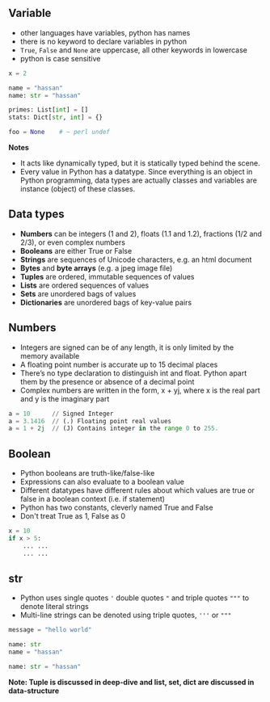 ## Variable
* other languages have variables, python has names
* there is no keyword to declare variables in python
* `True`, `False` and `None` are uppercase, all other keywords in lowercase
* python is case sensitive

```python
x = 2

name = "hassan"
name: str = "hassan"

primes: List[int] = []
stats: Dict[str, int] = {}

foo = None    # ~ perl undef
```
**Notes**    
* It acts like dynamically typed, but it is statically typed behind the scene.
* Every value in Python has a datatype. Since everything is an object in Python programming, data types are actually classes and variables are instance (object) of these classes.

## Data types
* **Numbers** can be integers (1 and 2), floats (1.1 and 1.2), fractions (1/2 and 2/3), or even complex numbers
* **Booleans** are either True or False
* **Strings** are sequences of Unicode characters, e.g. an html document
* **Bytes** and **byte arrays** (e.g. a jpeg image file)
* **Tuples** are ordered, immutable sequences of values
* **Lists** are ordered sequences of values
* **Sets** are unordered bags of values
* **Dictionaries** are unordered bags of key-value pairs

## Numbers
* Integers are signed can be of any length, it is only limited by the memory available
* A floating point number is accurate up to 15 decimal places
* There’s no type declaration to distinguish int and float. Python apart them by the presence or absence of a decimal point
* Complex numbers are written in the form, x + yj, where x is the real part and y is the imaginary part
```python
a = 10      // Signed Integer
a = 3.1416  // (.) Floating point real values
a = 1 + 2j  // (J) Contains integer in the range 0 to 255.
```

## Boolean
* Python booleans are truth-like/false-like
* Expressions can also evaluate to a boolean value
* Different datatypes have different rules about which values are true or false in a boolean context (i.e. if statement)
* Python has two constants, cleverly named True and False
* Don't treat True as 1, False as 0
```python
x = 10
if x > 5:
    ... ...
    ... ...
```

## str
* Python uses single quotes `'` double quotes `"` and triple quotes `"""` to denote literal strings
* Multi-line strings can be denoted using triple quotes, `'''` or `"""`
```python
message = "hello world"

name: str
name = "hassan"

name: str = "hassan"
```

**Note: Tuple is discussed in deep-dive and list, set, dict are discussed in data-structure**
